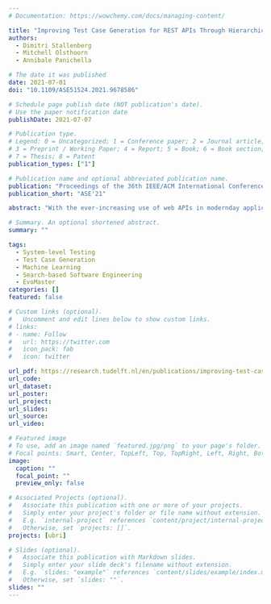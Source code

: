 ```yaml
---
# Documentation: https://wowchemy.com/docs/managing-content/

title: "Improving Test Case Generation for REST APIs Through Hierarchical Clustering"
authors:
  - Dimitri Stallenberg
  - Mitchell Olsthoorn
  - Annibale Panichella

# The date it was published
date: 2021-07-01
doi: "10.1109/ASE51524.2021.9678586"

# Schedule page publish date (NOT publication's date).
# Use the paper notification date
publishDate: 2021-07-07

# Publication type.
# Legend: 0 = Uncategorized; 1 = Conference paper; 2 = Journal article;
# 3 = Preprint / Working Paper; 4 = Report; 5 = Book; 6 = Book section;
# 7 = Thesis; 8 = Patent
publication_types: ["1"]

# Publication name and optional abbreviated publication name.
publication: "Proceedings of the 36th IEEE/ACM International Conference on Automated Software Engineering"
publication_short: "ASE'21"

abstract: "With the ever-increasing use of web APIs in modernday applications, it is becoming more important to test the system as a whole. In the last decade, tools and approaches have been proposed to automate the creation of system-level test cases for these APIs using evolutionary algorithms (EAs). One of the limiting factors of EAs is that the genetic operators (crossover and mutation) are fully randomized, potentially breaking promising patterns in the sequences of API requests discovered during the search. Breaking these patterns has a negative impact on the effectiveness of the test case generation process. To address this limitation, this paper proposes a new approach that uses agglomerative hierarchical clustering (AHC) to infer a linkage tree model, which captures, replicates, and preserves these patterns in new test cases. We evaluate our approach, called LT-MOSA, by performing an empirical study on 7 real-world benchmark applications w.r.t. branch coverage and real-fault detection capability. We also compare LT-MOSA with the two existing state-of-the-art white-box techniques (MIO, MOSA) for REST API testing. Our results show that LT-MOSA achieves a statistically significant increase in test target coverage (i.e., lines and branches) compared to MIO and MOSA in 4 and 5 out of 7 applications, respectively. Furthermore, LT-MOSA discovers 27 and 18 unique real-faults that are left undetected by MIO and MOSA, respectively."

# Summary. An optional shortened abstract.
summary: ""

tags:
  - System-level Testing
  - Test Case Generation
  - Machine Learning
  - Search-based Software Engineering
  - EvoMaster
categories: []
featured: false

# Custom links (optional).
#   Uncomment and edit lines below to show custom links.
# links:
# - name: Follow
#   url: https://twitter.com
#   icon_pack: fab
#   icon: twitter

url_pdf: https://research.tudelft.nl/en/publications/improving-test-case-generation-for-rest-apis-through-hierarchical
url_code:
url_dataset:
url_poster:
url_project:
url_slides:
url_source:
url_video:

# Featured image
# To use, add an image named `featured.jpg/png` to your page's folder.
# Focal points: Smart, Center, TopLeft, Top, TopRight, Left, Right, BottomLeft, Bottom, BottomRight.
image:
  caption: ""
  focal_point: ""
  preview_only: false

# Associated Projects (optional).
#   Associate this publication with one or more of your projects.
#   Simply enter your project's folder or file name without extension.
#   E.g. `internal-project` references `content/project/internal-project/index.md`.
#   Otherwise, set `projects: []`.
projects: [ubri]

# Slides (optional).
#   Associate this publication with Markdown slides.
#   Simply enter your slide deck's filename without extension.
#   E.g. `slides: "example"` references `content/slides/example/index.md`.
#   Otherwise, set `slides: ""`.
slides: ""
---
```

